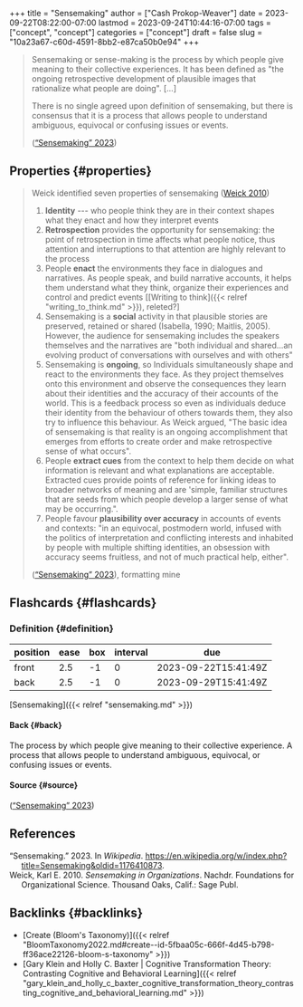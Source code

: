 +++
title = "Sensemaking"
author = ["Cash Prokop-Weaver"]
date = 2023-09-22T08:22:00-07:00
lastmod = 2023-09-24T10:44:16-07:00
tags = ["concept", "concept"]
categories = ["concept"]
draft = false
slug = "10a23a67-c60d-4591-8bb2-e87ca50b0e94"
+++

> Sensemaking or sense-making is the process by which people give meaning to their collective experiences. It has been defined as "the ongoing retrospective development of plausible images that rationalize what people are doing". [...]
>
> There is no single agreed upon definition of sensemaking, but there is consensus that it is a process that allows people to understand ambiguous, equivocal or confusing issues or events.
>
> (<a href="#citeproc_bib_item_1">“Sensemaking” 2023</a>)


## Properties {#properties}

> Weick identified seven properties of sensemaking (<a href="#citeproc_bib_item_2">Weick 2010</a>)
>
> 1.  **Identity** --- who people think they are in their context shapes what they enact and how they interpret events
> 2.  **Retrospection** provides the opportunity for sensemaking: the point of retrospection in time affects what people notice, thus attention and interruptions to that attention are highly relevant to the process
> 3.  People **enact** the environments they face in dialogues and narratives. As people speak, and build narrative accounts, it helps them understand what they think, organize their experiences and control and predict events [[Writing to think]({{< relref "writing_to_think.md" >}}), releted?]
> 4.  Sensemaking is a **social** activity in that plausible stories are preserved, retained or shared (Isabella, 1990; Maitlis, 2005). However, the audience for sensemaking includes the speakers themselves and the narratives are "both individual and shared...an evolving product of conversations with ourselves and with others"
> 5.  Sensemaking is **ongoing**, so Individuals simultaneously shape and react to the environments they face. As they project themselves onto this environment and observe the consequences they learn about their identities and the accuracy of their accounts of the world. This is a feedback process so even as individuals deduce their identity from the behaviour of others towards them, they also try to influence this behaviour. As Weick argued, "The basic idea of sensemaking is that reality is an ongoing accomplishment that emerges from efforts to create order and make retrospective sense of what occurs".
> 6.  People **extract cues** from the context to help them decide on what information is relevant and what explanations are acceptable. Extracted cues provide points of reference for linking ideas to broader networks of meaning and are 'simple, familiar structures that are seeds from which people develop a larger sense of what may be occurring.".
> 7.  People favour **plausibility over accuracy** in accounts of events and contexts: "in an equivocal, postmodern world, infused with the politics of interpretation and conflicting interests and inhabited by people with multiple shifting identities, an obsession with accuracy seems fruitless, and not of much practical help, either".
>
> (<a href="#citeproc_bib_item_1">“Sensemaking” 2023</a>), formatting mine


## Flashcards {#flashcards}


### Definition {#definition}

| position | ease | box | interval | due                  |
|----------|------|-----|----------|----------------------|
| front    | 2.5  | -1  | 0        | 2023-09-22T15:41:49Z |
| back     | 2.5  | -1  | 0        | 2023-09-29T15:41:49Z |

[Sensemaking]({{< relref "sensemaking.md" >}})


#### Back {#back}

The process by which people give meaning to their collective experience. A process that allows people to understand ambiguous, equivocal, or confusing issues or events.


#### Source {#source}

(<a href="#citeproc_bib_item_1">“Sensemaking” 2023</a>)

## References

<style>.csl-entry{text-indent: -1.5em; margin-left: 1.5em;}</style><div class="csl-bib-body">
  <div class="csl-entry"><a id="citeproc_bib_item_1"></a>“Sensemaking.” 2023. In <i>Wikipedia</i>. <a href="https://en.wikipedia.org/w/index.php?title=Sensemaking&oldid=1176410873">https://en.wikipedia.org/w/index.php?title=Sensemaking&#38;oldid=1176410873</a>.</div>
  <div class="csl-entry"><a id="citeproc_bib_item_2"></a>Weick, Karl E. 2010. <i>Sensemaking in Organizations</i>. Nachdr. Foundations for Organizational Science. Thousand Oaks, Calif.: Sage Publ.</div>
</div>


## Backlinks {#backlinks}

-   [Create (Bloom's Taxonomy)]({{< relref "BloomTaxonomy2022.md#create--id-5fbaa05c-666f-4d45-b798-ff36ace22126-bloom-s-taxonomy" >}})
-   [Gary Klein and Holly C. Baxter | Cognitive Transformation Theory: Contrasting Cognitive and Behavioral Learning]({{< relref "gary_klein_and_holly_c_baxter_cognitive_transformation_theory_contrasting_cognitive_and_behavioral_learning.md" >}})
